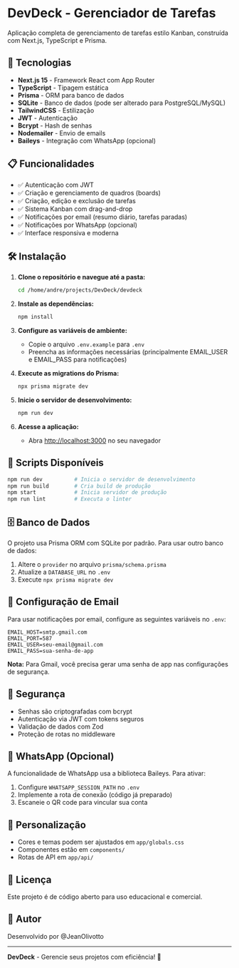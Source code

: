# DevDeck - Gerenciador de Tarefas

Aplicação completa de gerenciamento de tarefas estilo Kanban, construída com Next.js, TypeScript e Prisma.

## 🚀 Tecnologias

- **Next.js 15** - Framework React com App Router
- **TypeScript** - Tipagem estática
- **Prisma** - ORM para banco de dados
- **SQLite** - Banco de dados (pode ser alterado para PostgreSQL/MySQL)
- **TailwindCSS** - Estilização
- **JWT** - Autenticação
- **Bcrypt** - Hash de senhas
- **Nodemailer** - Envio de emails
- **Baileys** - Integração com WhatsApp (opcional)

## 📋 Funcionalidades

- ✅ Autenticação com JWT
- ✅ Criação e gerenciamento de quadros (boards)
- ✅ Criação, edição e exclusão de tarefas
- ✅ Sistema Kanban com drag-and-drop
- ✅ Notificações por email (resumo diário, tarefas paradas)
- ✅ Notificações por WhatsApp (opcional)
- ✅ Interface responsiva e moderna

## 🛠️ Instalação

1. **Clone o repositório e navegue até a pasta:**
   ```bash
   cd /home/andre/projects/DevDeck/devdeck
   ```

2. **Instale as dependências:**
   ```bash
   npm install
   ```

3. **Configure as variáveis de ambiente:**
   - Copie o arquivo `.env.example` para `.env`
   - Preencha as informações necessárias (principalmente EMAIL_USER e EMAIL_PASS para notificações)

4. **Execute as migrations do Prisma:**
   ```bash
   npx prisma migrate dev
   ```

5. **Inicie o servidor de desenvolvimento:**
   ```bash
   npm run dev
   ```

6. **Acesse a aplicação:**
   - Abra [http://localhost:3000](http://localhost:3000) no seu navegador

## 📝 Scripts Disponíveis

```bash
npm run dev          # Inicia o servidor de desenvolvimento
npm run build        # Cria build de produção
npm start            # Inicia servidor de produção
npm run lint         # Executa o linter
```

## 🗄️ Banco de Dados

O projeto usa Prisma ORM com SQLite por padrão. Para usar outro banco de dados:

1. Altere o `provider` no arquivo `prisma/schema.prisma`
2. Atualize a `DATABASE_URL` no `.env`
3. Execute `npx prisma migrate dev`

## 📧 Configuração de Email

Para usar notificações por email, configure as seguintes variáveis no `.env`:

```env
EMAIL_HOST=smtp.gmail.com
EMAIL_PORT=587
EMAIL_USER=seu-email@gmail.com
EMAIL_PASS=sua-senha-de-app
```

**Nota:** Para Gmail, você precisa gerar uma senha de app nas configurações de segurança.

## 🔐 Segurança

- Senhas são criptografadas com bcrypt
- Autenticação via JWT com tokens seguros
- Validação de dados com Zod
- Proteção de rotas no middleware

## 📱 WhatsApp (Opcional)

A funcionalidade de WhatsApp usa a biblioteca Baileys. Para ativar:

1. Configure `WHATSAPP_SESSION_PATH` no `.env`
2. Implemente a rota de conexão (código já preparado)
3. Escaneie o QR code para vincular sua conta

## 🎨 Personalização

- Cores e temas podem ser ajustados em `app/globals.css`
- Componentes estão em `components/`
- Rotas de API em `app/api/`

## 📄 Licença

Este projeto é de código aberto para uso educacional e comercial.

## 👥 Autor

Desenvolvido por @JeanOlivotto

---

**DevDeck** - Gerencie seus projetos com eficiência! 🚀
